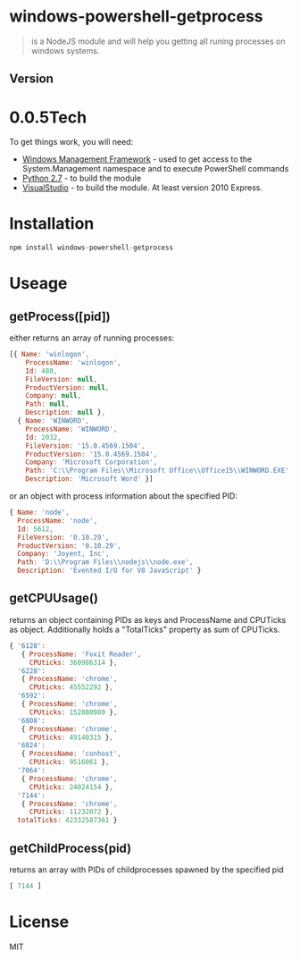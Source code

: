 windows-powershell-getprocess
=========


> is a NodeJS module and will help you getting all  runing processes on windows systems.

Version
----

0.0.5Tech
====

To get things work, you will need:

* [Windows Management Framework] - used to get access to the System.Management namespace and to execute PowerShell commands
* [Python 2.7] - to build the module
* [VisualStudio] - to build the module. At least version 2010 Express.


Installation
====

```javascript
npm install windows-powershell-getprocess
```


Useage
=====


getProcess([pid])
-----

either
returns an array of running processes:
```javascript
[{ Name: 'winlogon',
    ProcessName: 'winlogon',
    Id: 480,
    FileVersion: null,
    ProductVersion: null,
    Company: null,
    Path: null,
    Description: null },
  { Name: 'WINWORD',
    ProcessName: 'WINWORD',
    Id: 2032,
    FileVersion: '15.0.4569.1504',
    ProductVersion: '15.0.4569.1504',
    Company: 'Microsoft Corporation',
    Path: 'C:\\Program Files\\Microsoft Office\\Office15\\WINWORD.EXE',
    Description: 'Microsoft Word' }]
```
or an object with process information about the specified PID:
```javascript
{ Name: 'node',
  ProcessName: 'node',
  Id: 5612,
  FileVersion: '0.10.29',
  ProductVersion: '0.10.29',
  Company: 'Joyent, Inc',
  Path: 'D:\\Program Files\\nodejs\\node.exe',
  Description: 'Evented I/O for V8 JavaScript' }
```

getCPUUsage()
-----

returns an object containing PIDs as keys and ProcessName and CPUTicks as object.
Additionally holds a "TotalTicks" property as sum of CPUTicks.

```javascript
{ '6128':
   { ProcessName: 'Foxit Reader',
     CPUticks: 360986314 },
  '6228':
   { ProcessName: 'chrome',
     CPUticks: 45552292 },
  '6592':
   { ProcessName: 'chrome',
     CPUticks: 152880980 },
  '6808':
   { ProcessName: 'chrome',
     CPUticks: 49140315 },
  '6824':
   { ProcessName: 'conhost',
     CPUticks: 9516061 },
  '7064':
   { ProcessName: 'chrome',
     CPUticks: 24024154 },
  '7144':
   { ProcessName: 'chrome',
     CPUticks: 11232072 },
  totalTicks: 42332587361 }
```

getChildProcess(pid)
-----

returns an array with PIDs of childprocesses spawned by the specified pid
```javascript
[ 7144 ]
```

License
====

MIT

[Windows Management Framework]:http://www.microsoft.com/de-de/download/details.aspx?id=40855
[Python 2.7]:https://www.python.org/download/releases/2.7.6/
[VisualStudio]:http://www.microsoft.com/visualstudio/eng/downloads#d-2010-express